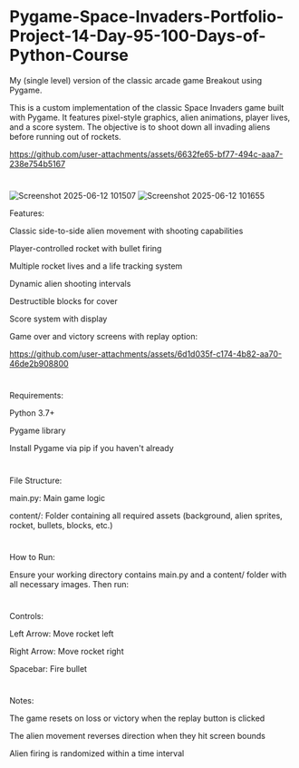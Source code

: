 # Pygame-Space-Invaders-Portfolio-Project-14-Day-95-100-Days-of-Python-Course
My (single level) version of the classic arcade game Breakout using Pygame.

This is a custom implementation of the classic Space Invaders game built with Pygame. It features pixel-style graphics, alien animations, player lives, and a score system. The objective is to shoot down all invading aliens before running out of rockets.

https://github.com/user-attachments/assets/6632fe65-bf77-494c-aaa7-238e754b5167

#
![Screenshot 2025-06-12 101507](https://github.com/user-attachments/assets/43d75995-360b-45a9-bad0-d101b388b513)
![Screenshot 2025-06-12 101655](https://github.com/user-attachments/assets/45fc73ac-a869-46d2-8275-b0a3f19b59e4)

Features:

Classic side-to-side alien movement with shooting capabilities

Player-controlled rocket with bullet firing

Multiple rocket lives and a life tracking system

Dynamic alien shooting intervals

Destructible blocks for cover

Score system with display



Game over and victory screens with replay option:

https://github.com/user-attachments/assets/6d1d035f-c174-4b82-aa70-46de2b908800

#

Requirements:

Python 3.7+

Pygame library

Install Pygame via pip if you haven't already

#

File Structure:

main.py: Main game logic

content/: Folder containing all required assets (background, alien sprites, rocket, bullets, blocks, etc.)

#

How to Run:

Ensure your working directory contains main.py and a content/ folder with all necessary images. Then run:

#

Controls:

Left Arrow: Move rocket left

Right Arrow: Move rocket right

Spacebar: Fire bullet

#

Notes:

The game resets on loss or victory when the replay button is clicked

The alien movement reverses direction when they hit screen bounds

Alien firing is randomized within a time interval
